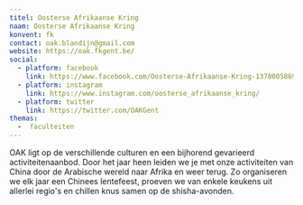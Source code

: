 ```yaml
---
titel: Oosterse Afrikaanse Kring
naam: Oosterse Afrikaanse Kring
konvent: fk
contact: oak.blandijn@gmail.com
website: https://oak.fkgent.be/
social:
  - platform: facebook
    link: https://www.facebook.com/Oosterse-Afrikaanse-Kring-1378005869118376/
  - platform: instagram
    link: https://www.instagram.com/oosterse_afrikaanse_kring/
  - platform: twitter
    link: https://twitter.com/OAKGent
themas:
  -  faculteiten
---
```


OAK ligt op de verschillende culturen en een bijhorend gevarieerd activiteitenaanbod. Door het jaar heen leiden we je met onze activiteiten van China door de Arabische wereld naar Afrika en weer terug. Zo organiseren we elk jaar een Chinees lentefeest, proeven we van enkele keukens uit allerlei regio's en chillen knus samen op de shisha-avonden.
